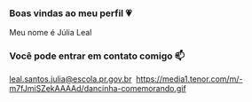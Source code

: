 ### Boas vindas ao meu perfil 💗

Meu nome é Júlia Leal 

### Você pode entrar em contato comigo 📫

leal.santos.julia@escola.pr.gov.br
![]()
https://media1.tenor.com/m/-m7fJmiSZekAAAAd/dancinha-comemorando.gif
